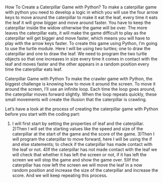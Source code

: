 How To Create a Caterpillar Game with Python?
To make a caterpillar game with python you need to develop a logic in which you will use the four arrow keys to move around the caterpillar to make it eat the leaf, every time it eats the leaf it will grow bigger and move around faster. You have to keep the caterpillar inside the widow otherwise the game will be over.
The more leaves the caterpillar eats, it will make the game difficult to play as the caterpillar will get bigger and move faster, which means you will have to play with the arrow keys faster.
To create this game using Python, I’m going to use the turtle module. Here I will be using two turtles; one to draw the caterpillar and one to draw the leaf. We need to program the two turtle objects so that one increases in size every time it comes in contact with the leaf and moves faster and the other appears in a random position every time the caterpillar eats leaf.

Caterpillar Game with Python
To make the crawler game with Python, the biggest challenge is knowing how to move it around the screen. To move it around the screen, I’ll use an infinite loop. Each time the loop goes around, the caterpillar moves forward slightly. When the loop repeats quickly, these small movements will create the illusion that the caterpillar is crawling.

Let’s have a look at the process of creating the caterpillar game with Python before you start with the coding part:

1) I will first start by setting the properties of leaf and the caterpillar.
2)Then I will set the starting values like the speed and size of the caterpillar at the start of the game and the score of the game.
3)Then I will program the caterpillar to move forward, here I will be using the if and else statements; to check if the caterpillar has made contact with the leaf or not.
4)If the caterpillar has not made contact with the leaf we will check that whether it has left the screen or not, if it has left the screen we will stop the game and show the game over.
5)If the caterpillar has now left the screen we will move the leaf in a now random position and increase the size of the caterpillar and increase the score. 
  And we will keep repeating this process.

